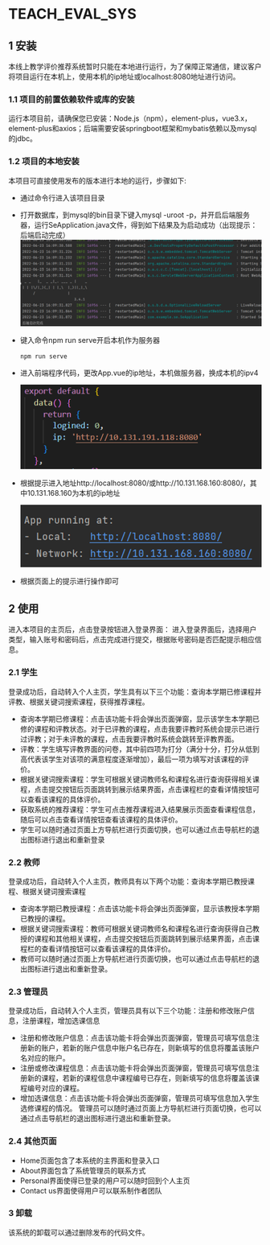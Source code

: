 TEACH_EVAL_SYS
====
## 1 安装
本线上教学评价推荐系统暂时只能在本地进行运行，为了保障正常通信，建议客户将项目运行在本机上，使用本机的ip地址或localhost:8080地址进行访问。
### 1.1 项目的前置依赖软件或库的安装

运行本项目前，请确保您已安装：Node.js（npm），element-plus，vue3.x，element-plus和axios；后端需要安装springboot框架和mybatis依赖以及mysql的jdbc。
### 1.2	项目的本地安装

本项目可直接使用发布的版本进行本地的运行，步骤如下:
- 通过命令行进入该项目目录
- 打开数据库，到mysql的bin目录下键入mysql -uroot -p，并开启后端服务器，运行SeApplication.java文件，得到如下结果及为启动成功（出现提示：后端启动完成）
![image](image/20221121131043.png)
- 键入命令npm run serve开启本机作为服务器

    ```sh
    npm run serve
    ```

- 进入前端程序代码，更改App.vue的ip地址，本机做服务器，换成本机的ipv4

    ![image](image/20221121133325.png)

- 根据提示进入地址http://localhost:8080/或http://10.131.168.160:8080/，其中10.131.168.160为本机的ip地址

    ![image](image/20221121131458.png)
- 根据页面上的提示进行操作即可
## 2 使用
进入本项目的主页后，点击登录按钮进入登录界面：
进入登录界面后，选择用户类型，输入账号和密码后，点击完成进行提交，根据账号密码是否匹配提示相应信息。
### 2.1 学生
登录成功后，自动转入个人主页，学生具有以下三个功能：查询本学期已修课程并评教、根据关键词搜索课程，获得推荐课程。
- 查询本学期已修课程：点击该功能卡将会弹出页面弹窗，显示该学生本学期已修的课程和评教状态。对于已评教的课程，点击我要评教时系统会提示已进行过评教；对于未评教的课程，点击我要评教时系统会跳转至评教界面。
- 评教：学生填写评教界面的问卷，其中前四项为打分（满分十分，打分从低到高代表该学生对该项的满意程度逐渐增加），最后一项为填写对该课程的评价。
- 根据关键词搜索课程：学生可根据关键词教师名和课程名进行查询获得相关课程，点击提交按钮后页面跳转到展示结果界面，点击课程栏的查看详情按钮可以查看该课程的具体评价。
- 获取系统的推荐课程：学生可点击推荐课程进入结果展示页面查看课程信息，随后可以点击查看详情按钮查看该课程的具体评价。
- 学生可以随时通过页面上方导航栏进行页面切换，也可以通过点击导航栏的退出图标进行退出和重新登录

### 2.2	教师
登录成功后，自动转入个人主页，教师具有以下两个功能：查询本学期已教授课程、根据关键词搜索课程
- 查询本学期已教授课程：点击该功能卡将会弹出页面弹窗，显示该教授本学期已教授的课程。
- 根据关键词搜索课程：教师可根据关键词教师名和课程名进行查询获得自己教授的课程和其他相关课程，点击提交按钮后页面跳转到展示结果界面，点击课程栏的查看详情按钮可以查看该课程的具体评价。
- 教师可以随时通过页面上方导航栏进行页面切换，也可以通过点击导航栏的退出图标进行退出和重新登录。

### 2.3	管理员
登录成功后，自动转入个人主页，管理员具有以下三个功能：注册和修改账户信息，注册课程，增加选课信息
- 注册和修改账户信息：点击该功能卡将会弹出页面弹窗，管理员可填写信息注册新的账户，若新的账户信息中账户名已存在，则新填写的信息将覆盖该账户名对应的账户。
- 注册或修改课程信息：点击该功能卡将会弹出页面弹窗，管理员可填写信息注册新的课程，若新的课程信息中课程编号已存在，则新填写的信息将覆盖该课程编号对应的课程。
- 增加选课信息：点击该功能卡将会弹出页面弹窗，管理员可填写信息加入学生选修课程的情况。
管理员可以随时通过页面上方导航栏进行页面切换，也可以通过点击导航栏的退出图标进行退出和重新登录。

### 2.4	其他页面
- Home页面包含了本系统的主界面和登录入口
- About界面包含了系统管理员的联系方式
- Personal界面使得已登录的用户可以随时回到个人主页
- Contact us界面使得用户可以联系制作者团队

### 3 卸载
该系统的卸载可以通过删除发布的代码文件。
